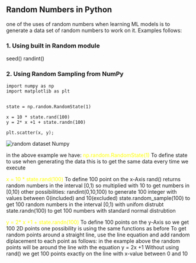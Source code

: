 ## Random Numbers in Python
one of the uses of random numbers when learning ML models is to generate a data set of random numbers to work on it.
Examples follows:

### 1. Using built in Random module
seed()
randint()

### 2. Using Random Sampling from NumPy


```
import numpy as np
import matplotlib as plt


state = np.random.RandomState(1)

x = 10 * state.rand(100) 
y = 2* x +1 + state.randn(100)

plt.scatter(x, y);

```
![random dataset Numpy](https://user-images.githubusercontent.com/64541754/156778715-8add9144-0d31-4447-b0a3-9aa4bf68bb3a.png)


in the above example we have:
<span style="color:yellow">np.random.RandomState(1)</span>  To define state to use when generating the data this is to get the same data every time we execute

<span style="color:yellow">x = 10 * state.rand(100)</span>  To define 100 point on the x-Axis 
                          rand() returns random numbers in the interval \[0,1) so multiplied with 10 to get numbers in \[0,10)
other possibilities: randint(0,10,100) to generate 100 integer with values between 0(included) and 10(excluded)
                     state.random_sample(100) to get 100 random numbers in the interval \[0,1) with unifom distrubt
                     state.randn(100) to get 100 numbers with standard normal distrubtion

<span style="color:yellow">y = 2* x +1 + state.randn(100)</span> To define 100 points on the y-Axis so we get 100 2D points 
                                                                one possibility is using the same functions as before
To get random points around a straight line, use the line equation and add random diplacement to each point as follows:
in the example above the random points will be around the line with the equation y = 2x +1
                      Without using rand() we get 100 points exactly on the line with x-value between 0 and 10

